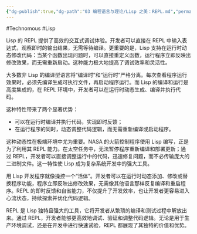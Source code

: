 ```yaml
---
{"dg-publish":true,"dg-path":"03 编程语言与理论/Lisp 之美：REPL.md","permalink":"/03 编程语言与理论/Lisp 之美：REPL/","created":"2023-03-14T16:59:32.000+08:00","updated":"2025-07-01T13:53:21.000+08:00"}
---
```


#Technomous #Lisp

Lisp 的 REPL 提供了高效的交互式调试体验。开发者可以直接在 REPL 中输入表达式，观察即时的输出结果，无需等待编译。更重要的是，Lisp 支持在运行时动态修改代码：当某个函数出现问题时，可以直接重定义函数，运行程序立即反映出修改效果，而无需重新启动。这种能力极大地提高了调试效率和灵活性。

大多数非 Lisp 的编译型语言将“编译时”和“运行时”严格分离。每次查看程序运行效果时，必须先编译生成可执行文件，再启动程序运行。而 Lisp 的编译和运行是高度集成的，在 REPL 环境中，开发者可以在运行时动态生成、编译并执行代码。

这种特性带来了两个显著优势：

- 可以在运行时编译并执行代码，实现即时反馈；
- 在运行程序的同时，动态调整代码逻辑，而无需重新编译或启动程序。

这种动态性在极端环境中尤为重要。NASA 的火箭控制程序使用 Lisp 编写，正是为了利用其 REPL 能力。在太空任务中，无法暂停程序重新编译和部署更新；通过 REPL，开发者可以直接调整运行中的代码，迅速修复问题，而不必传输庞大的二进制文件。这一特性使 Lisp 成为复杂系统开发中的强大工具。

用 Lisp 开发程序就像操控一个“活体”。开发者可以在运行时动态添加、修改或替换程序功能，程序立即反映出修改效果，无需像其他语言那样反复编译和重启程序。REPL 的即时反馈和自省能力，不仅提升了开发效率，也让开发者更容易进入心流状态，持续探索并优化代码逻辑。

REPL 是 Lisp 独特且强大的工具，它将开发者从繁琐的编译和测试过程中解放出来。通过 REPL，开发者能够更高效地调试、验证和调整代码逻辑。无论是用于生产环境调试，还是在开发中进行快速试验，REPL 都展现了其独特的价值和优势。


